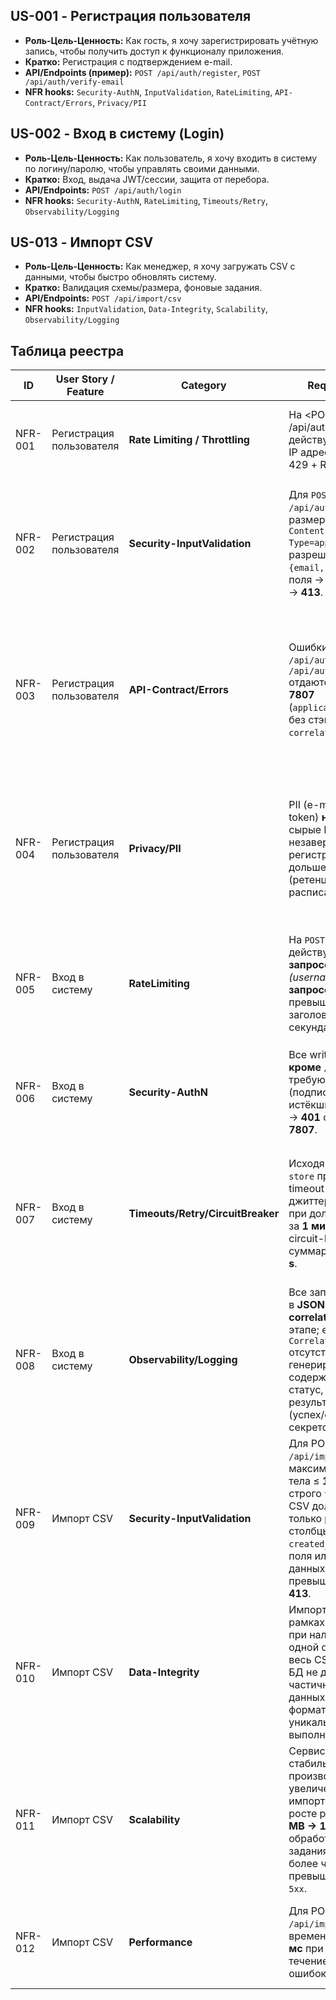 ## US-001 - Регистрация пользователя

* **Роль-Цель-Ценность:** Как гость, я хочу зарегистрировать учётную запись, чтобы получить доступ к функционалу приложения.
* **Кратко:** Регистрация с подтверждением e-mail.
* **API/Endpoints (пример):** `POST /api/auth/register`, `POST /api/auth/verify-email`
* **NFR hooks:** `Security-AuthN`, `InputValidation`, `RateLimiting`, `API-Contract/Errors`, `Privacy/PII`

## US-002 - Вход в систему (Login)

* **Роль-Цель-Ценность:** Как пользователь, я хочу входить в систему по логину/паролю, чтобы управлять своими данными.
* **Кратко:** Вход, выдача JWT/сессии, защита от перебора.
* **API/Endpoints:** `POST /api/auth/login`
* **NFR hooks:** `Security-AuthN`, `RateLimiting`, `Timeouts/Retry`, `Observability/Logging`

## US-013 - Импорт CSV

* **Роль-Цель-Ценность:** Как менеджер, я хочу загружать CSV с данными, чтобы быстро обновлять систему.
* **Кратко:** Валидация схемы/размера, фоновые задания.
* **API/Endpoints:** `POST /api/import/csv`
* **NFR hooks:** `InputValidation`, `Data-Integrity`, `Scalability`, `Observability/Logging`

## Таблица реестра
| ID      | User Story / Feature     | Category                          | Requirement (NFR)                                                                                                                                                                                                                                                                        | Rationale / Risk                                                                                                                                     | Acceptance (G-W-T)                                                                                                                                                                                                                                                                                                                     | Evidence (test/log/scan/policy)                                                                               | Trace (issue/link) | Owner         | Status   | Priority    | Severity      | Tags                                    |
|---------|--------------------------|-----------------------------------|------------------------------------------------------------------------------------------------------------------------------------------------------------------------------------------------------------------------------------------------------------------------------------------|------------------------------------------------------------------------------------------------------------------------------------------------------|----------------------------------------------------------------------------------------------------------------------------------------------------------------------------------------------------------------------------------------------------------------------------------------------------------------------------------------|---------------------------------------------------------------------------------------------------------------|--------------------|---------------|----------|-------------|---------------|-----------------------------------------|
| NFR-001 | Регистрация пользователя | **Rate Limiting / Throttling**    | На <POST /api/auth/verify-email> действует лимит 3/min на IP адресс; превышение → 429 + Retry-After                                                                                                                                                                                      | Защита от DDoS                                                                                                                                       | **Given** ip адрес <br>**When** выполняется limit+N запросов к <endpoint> за 60 секунд <br>**Then** лишние запросы получают 429 и корректный заголовок Retry-After                                                                                                                                                                     | e2e-тест лимита; логи с 429 и `Retry-After`                                                                   | #123               | DevSecOps     | Proposed | P1 - High   | S2 - Major    | инфраструкура, безопасность             |
| NFR-002 | Регистрация пользователя | **Security-InputValidation**      | Для `POST /api/auth/register`: размер тела ≤ **64 KiB**, `Content-Type=application/json`, разрешены только поля `{email, password}`; **extra** поля → **400**; тело >64 KiB → **413**.                                                                                                   | Защита от DoS/грязных данных                                                                                                                         | **Given** тело запроса размером 128 KiB **When** `POST /api/auth/register` **Then** ответ **413** с телом в RFC 7807;<br>**Given** тело с незадекларированным полем `debug` **When** `POST /api/auth/register` **Then** **400** в RFC 7807; схема DTO отклоняет неизвестные поля.                                                      | e2e: валидатор DTO; контракт-схема; логи 400/413                                                              | #125               | team-a        | Draft    | P1 - High   | S2 - Major    | security,input,validation               |
| NFR-003 | Регистрация пользователя | **API-Contract/Errors**           | Ошибки для `POST /api/auth/register` и `POST /api/auth/verify-email` отдаются в формате **RFC 7807** (`application/problem+json`) без стэктрейсов; включён `correlation_id`.                                                                                                             | Предсказуемость API, отсутствие утечек                                                                                                               | **Given** серверная ошибка при `POST /api/auth/register` **When** клиент получает ответ **Then** `Content-Type=application/problem+json`, присутствуют `type/title/status/detail`, нет стэктрейсов, есть `correlation_id`;<br>**Given** бизнес-ошибка в `POST /api/auth/verify-email` **Then** тело также соответствует RFC 7807.      | контракт-тесты ошибок; пример problem+json в e2e                                                              | #126               | team-a        | Proposed | P1 - High   | S2 - Major    | api-contract,errors,observability       |
| NFR-004 | Регистрация пользователя | **Privacy/PII**                   | PII (e-mail, IP, verification token) **не логируются**; сырые PII и незавершённые регистрации хранятся не дольше **30 дней** (ретенция/удаление по расписанию).                                                                                                                          | Приватность/комплаенс, снижение рисков утечки                                                                                                        | **Given** DTO с `email` и `ip` **When** выполняется логирование на любом уровне **Then** поля PII замаскированы/отсутствуют;<br>**Given** учётная запись осталась неподтверждённой **When** проходит 30 дней **Then** запись и связанный verification-токен удаляются согласно политике ретенции; наличие задания ретенции проверяемо. | пример логов с маскировкой; регламент ретенции; job лог                                                       | #127               | DevSecOps     | Proposed | P1 - High   | S2 - Major    | privacy,pii,compliance,retention        |
| NFR-005 | Вход в систему           | **RateLimiting**                  | На `POST /api/auth/login` действует лимит **5 запросов/мин** на пару *(username, IP)* и **30 запросов/мин** на IP; превышение → **429** + заголовок **Retry-After** (в секундах).                                                                                                        | Снижает риск перебора паролей и DoS на точке входа.                                                                                                  | **Given** валидная пара *(username, IP)* с активным лимитом, **When** выполняется **6-й** запрос к `/api/auth/login` в течение 60 с, **Then** ответ **429** с заголовком `Retry-After > 0`. **И** при 31-м запросе с одного IP за 60 с — также **429**.                                                                                | e2e-тест лимитов; логи 429 с `Retry-After`; дашборд по 429.                                                   | #128               | BE Lead, SRE  | Proposed | P1 - High   | S1 - Critical | login, brute-force, throttling          |
| NFR-006 | Вход в систему           | **Security-AuthN**                | Все write-эндпойнты, **кроме** `/api/auth/login`, требуют валидный JWT (подпись, `exp`, `aud`, `iss`); истёкший/некорректный → **401** с телом в **RFC 7807**.                                                                                                                           | Базовая линия безопасности, предотвращение неавторизованных действий.                                                                                | **Given** истёкший JWT, **When** `POST /api/profile` (пример write), **Then** ответ **401** с `Content-Type: application/problem+json` и полями `type/title/status/detail`, без стэктрейсов, с `correlation_id`.                                                                                                                       | Интеграционный тест 401; пример ответа 401; настройка JWT-валидации в gateway/service.                        | #129               | Security Lead | Proposed | P1 - High   | S1 - Critical | jwt, rfc7807, authn                     |
| NFR-007 | Вход в систему           | **Timeouts/Retry/CircuitBreaker** | Исходящий вызов к `user-store` при `/api/auth/login`: timeout **≤ 1.5s**, retry **≤ 1** с джиттером 100–300 ms; при доле ошибок **≥ 50%** за **1 мин** включается circuit-breaker на **30 s**; суммарное ожидание ≤ **2 s**.                                                             | Избегает «зависаний» и лавинной нагрузки при деградации зависимостей.                                                                                | **Given** недоступен `user-store`, **When** клиент вызывает `/api/auth/login`, **Then** выполняется не более **1** повторной попытки с джиттером, суммарное ожидание ответа **≤ 2 s**, и при ошибках **≥ 50%/мин** включается breaker (ошибки короткого типа 503/`problem+json`).                                                      | Конфиг HTTP-клиента; интеграционный тест отказов; логи включения breaker.                                     | #130               | Security Lead | Proposed | P1 - High   | S2 - Major    | resilience, breaker, retries            |
| NFR-008 | Вход в систему           | **Observability/Logging**         | Все запросы логируются в **JSON** и содержат **correlation_id** на каждом этапе; если заголовок `X-Correlation-ID` отсутствует — генерируется. Лог содержит: метод, путь, статус, `correlation_id`, результат аутентификации (успех/ошибка-код), без секретов.                           | Сквозная трассировка инцидентов без утечек чувствительных данных.                                                                                    | **Given** запрос к `/api/auth/login` с `X-Correlation-ID=abcd-1234`, **When** он проходит через сервис, **Then** в логах присутствует запись с `correlation_id=abcd-1234`, ключевыми полями и без полей секретов.                                                                                                                      | Шаблон структурного лога; сплунк/лог-поиск по `correlation_id`; контракт-тест логов (masking).                | #131               | SRE           | Proposed | P2 - Medium | S2 - Major    | logging, json, correlation-id, pii-safe |
| NFR-009 | Импорт CSV               | **Security-InputValidation**      | Для POST `/api/import/csv`: максимальный размер тела ≤ **10 MiB**, MIME-тип строго `text/csv`; схема CSV должна содержать только разрешённые столбцы (`id`, `name`, `email`, `created_at`); неизвестные поля или неверный тип данных приводят к **400**, превышение размера — к **413**. | Предотвращает DoS-атаки, загрузку повреждённых или нерелевантных файлов, защищает от инъекций и потери консистентности данных.                       | **Given** CSV-файл 15 MiB с лишним столбцом `age` и неверным MIME-типом<br>**When** пользователь с ролью `manager` выполняет POST `/api/import/csv`<br>**Then** ответ имеет код 413 или 400, тело в формате RFC 7807, без стэктрейса, с `correlation_id`.                                                                              | e2e-тест `import-csv-validation`; схема DTO-валидатора; пример логов 413.                                     | #132               | backend       | Proposed | P1 – High   | S2 – Major    | validation,input,csv                    |
| NFR-010 | Импорт CSV               | **Data-Integrity**                | Импорт выполняется в рамках одной транзакции: при наличии хотя бы одной ошибки валидации весь CSV откатывается. В БД не должно появляться частично вставленных данных. Проверка формата, типов и уникальности выполняется до коммита.                                                    | Обеспечивает атомарность и целостность данных, исключает расхождения между логикой импорта и фактическим содержимым таблиц.                          | **Given** CSV-файл с 100 строками, где 3 содержат некорректные email-адреса<br>**When** выполняется POST `/api/import/csv`<br>**Then** импорт завершается ошибкой, транзакция откатывается, а в БД отсутствуют новые записи.                                                                                                           | Интеграционный тест `import-rollback`; логи транзакций БД; политика миграций.                                 | #133               | backend       | Proposed | P1 – High   | S1 – Critical | integrity,transaction,rollback          |
| NFR-011 | Импорт CSV               | **Scalability**                   | Сервис должен сохранять стабильную производительность при увеличении объёма импорта в 2 раза. При росте размера CSV с **50 MB → 100 MB**, время обработки одного задания увеличивается не более чем в **1.5×**, без превышения **1 %** ошибок `5xx`.                                     | Гарантирует устойчивость системы при росте числа импорируемых файлов или объёма данных, подтверждает корректность работы фоновых заданий и очередей. | **Given** очередь фоновых заданий с CSV-файлами объёмом 50 MB<br>**When** нагрузка увеличена до 100 MB на файл<br>**Then** среднее время выполнения задачи возрастает ≤ 1.5 × базового, доля ошибок `5xx` ≤ 1 %.                                                                                                                       | Нагрузочный тест `import-scale-test`; метрики автоскейлинга; отчёт Prometheus/Grafana.                        | #134               | devops        | Proposed | P2 – Medium | S2 – Major    | scalability,queue,background            |
| NFR-012 | Импорт CSV               | **Performance**                   | Для POST `/api/import/csv`: P95 времени отклика ≤ **500 мс** при нагрузке **20 RPS** в течение **5 минут**, доля ошибок ≤ **1 %**.                                                                                                                                                       | Обеспечивает приемлемое время отклика при массовых загрузках и согласуется с целевыми SLO.                                                           | **Given** сервис находится в рабочем состоянии<br>**When** нагрузка 20 RPS на `/api/import/csv` удерживается 5 мин<br>**Then** P95 ≤ 500 мс и error rate ≤ 1 %.                                                                                                                                                                        | Нагрузочный тест `load-20rps`; метрика `http_server_requests_seconds{quantile="0.95"}`; отчёт Gatling/JMeter. | #135               | qa            | Proposed | P2 – Medium | S3 – Minor    | performance,slo,latency                 |